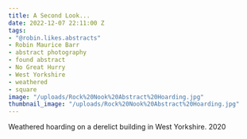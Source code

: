 ```yaml
---
title: A Second Look...
date: 2022-12-07 22:11:00 Z
tags:
- "@robin.likes.abstracts"
- Robin Maurice Barr
- abstract photography
- found abstract
- No Great Hurry
- West Yorkshire
- weathered
- square
image: "/uploads/Rock%20Nook%20Abstract%20Hoarding.jpg"
thumbnail_image: "/uploads/Rock%20Nook%20Abstract%20Hoarding.jpg"
---
```


Weathered hoarding on a derelict building in West Yorkshire. 2020